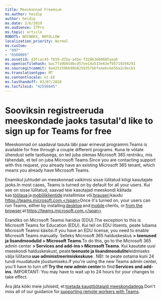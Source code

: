 ```yaml
---
title: Meeskonnad Freemium
ms.author: heidip
author: heidip
ms.date: 3/6/2019
ms.audience: ITPro
ms.topic: article
ROBOTS: NOINDEX, NOFOLLOW
localization_priority: Normal
ms.custom:
- "997"
- "6500005"
ms.assetid: d3fcac43-f659-47ba-a45e-f32863680685yeah
ms.openlocfilehash: bac77a9b65dbcd57ee14a533e63ef95719356291
ms.sourcegitcommit: 8a423159bb9bb8259357bbfa4ebc6e56a2c8ecb1
ms.translationtype: MT
ms.contentlocale: et-EE
ms.lasthandoff: 03/07/2020
ms.locfileid: "42556645"
---
```

# <a name="id-like-to-sign-up-for-teams-for-free"></a><span data-ttu-id="dcd64-102">Sooviksin registreeruda meeskondade jaoks tasuta</span><span class="sxs-lookup"><span data-stu-id="dcd64-102">I'd like to sign up for Teams for free</span></span>

<span data-ttu-id="dcd64-103">Meeskonnad on saadaval tasuta läbi paar erinevat programmi.</span><span class="sxs-lookup"><span data-stu-id="dcd64-103">Teams is available for free through a couple different programs.</span></span> <span data-ttu-id="dcd64-104">Kuna te võtate ühendust selle taotlusega, on teil juba olemas Microsoft 365 rentniku, mis tähendab, et teil on juba Microsoft Teams.</span><span class="sxs-lookup"><span data-stu-id="dcd64-104">Since you are contacting support with this request, you already have an existing Microsoft 365 tenant, which means you already have Microsoft Teams.</span></span>

<span data-ttu-id="dcd64-105">Enamikul juhtudel on meeskonnad vaikimisi sisse lülitatud kõigi kasutajate jaoks.</span><span class="sxs-lookup"><span data-stu-id="dcd64-105">In most cases, Teams is turned on by default for all your users.</span></span> <span data-ttu-id="dcd64-106">Kui see on sisse lülitatud, saavad teie kasutajad meeskondi käitada kas [töölaua](https://office.visualstudio.com/MAX/_workitems/edit/desktop) ja [mobiiliklientide](https://office.visualstudio.com/MAX/_workitems/edit/desktop) installimise või [brauseri](https://docs.microsoft.com/en-us/MicrosoftTeams/get-clients#mobile-clients) kaudu https://teams.microsoft.com.</span><span class="sxs-lookup"><span data-stu-id="dcd64-106">Once it's turned on, your users can run Teams, either by installing [desktop](https://office.visualstudio.com/MAX/_workitems/edit/desktop) and [mobile](https://office.visualstudio.com/MAX/_workitems/edit/desktop) clients, or [from the browser](https://docs.microsoft.com/en-us/MicrosoftTeams/get-clients#mobile-clients) at https://teams.microsoft.com.</span></span>

<span data-ttu-id="dcd64-107">Erandiks on Microsoft Teamsi haridus (EDU).</span><span class="sxs-lookup"><span data-stu-id="dcd64-107">The exception to this is Microsoft Teams for Education (EDU).</span></span> <span data-ttu-id="dcd64-108">Kui teil on EDU litsents, peate lubama Microsoft Teamsi käsitsi.</span><span class="sxs-lookup"><span data-stu-id="dcd64-108">If you have an EDU license, you need to enable Microsoft Teams manually.</span></span> <span data-ttu-id="dcd64-109">Selleks Microsoft 365 halduskeskus **> teenused ja lisandmoodulid > Microsoft Teams**.</span><span class="sxs-lookup"><span data-stu-id="dcd64-109">To do this, go to the Microsoft 365 admin center **> Services and add-ins > Microsoft Teams**.</span></span> <span data-ttu-id="dcd64-110">Kui kasutate uusi meeskondi halduskeskust, peate **teenuste ja lisandmoodulite**leidmiseks välja lülitama **uue administreerimiskeskuse** . NB!: te peate ootama kuni 24 tundi muudatuste jõustumiseks.</span><span class="sxs-lookup"><span data-stu-id="dcd64-110">If you're using the new Teams admin center, you'll have to turn off **Try the new admin center** to find **Services and add-ins**. IMPORTANT: You may have to wait up to 24 hours for your changes to take effect.</span></span>

<span data-ttu-id="dcd64-111">Ära jäta kõiki meie juhiseid, et [toetada kaugtöötajaid meeskondadega](https://docs.microsoft.com/en-us/MicrosoftTeams/support-remote-work-with-teams).</span><span class="sxs-lookup"><span data-stu-id="dcd64-111">Don't miss all of our guidance for [supporting remote workers with Teams](https://docs.microsoft.com/en-us/MicrosoftTeams/support-remote-work-with-teams).</span></span>
